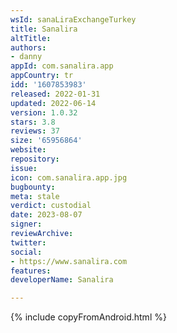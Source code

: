 ```yaml
---
wsId: sanaLiraExchangeTurkey
title: Sanalira
altTitle: 
authors:
- danny
appId: com.sanalira.app
appCountry: tr
idd: '1607853983'
released: 2022-01-31
updated: 2022-06-14
version: 1.0.32
stars: 3.8
reviews: 37
size: '65956864'
website: 
repository: 
issue: 
icon: com.sanalira.app.jpg
bugbounty: 
meta: stale
verdict: custodial
date: 2023-08-07
signer: 
reviewArchive: 
twitter: 
social:
- https://www.sanalira.com
features: 
developerName: Sanalira

---
```


{% include copyFromAndroid.html %}